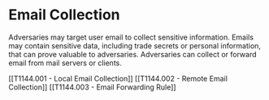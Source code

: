 # Email Collection

Adversaries may target user email to collect sensitive information. Emails may contain sensitive data, including trade secrets or personal information, that can prove valuable to adversaries. Adversaries can collect or forward email from mail servers or clients.

[[T1144.001 - Local Email Collection]]
[[T1144.002 - Remote Email Collection]]
[[T1144.003 - Email Forwarding Rule]]